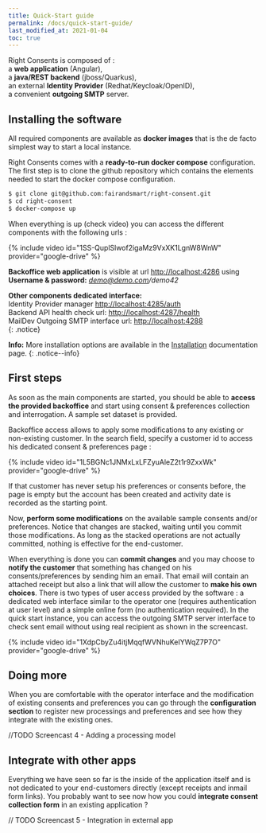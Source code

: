 ```yaml
---
title: Quick-Start guide
permalink: /docs/quick-start-guide/
last_modified_at: 2021-01-04
toc: true
---
```


Right Consents is composed of :  
a **web application** (Angular),  
a **java/REST backend** (jboss/Quarkus),  
an external **Identity Provider** (Redhat/Keycloak/OpenID),  
a convenient **outgoing SMTP** server.

## Installing the software

All required components are available as **docker images** that is the de facto simplest way to start a local instance. 

Right Consents comes with a **ready-to-run docker compose** configuration.
The first step is to clone the github repository which contains the elements needed to start the docker compose configuration.

```bash
$ git clone git@github.com:fairandsmart/right-consent.git
$ cd right-consent
$ docker-compose up
```

When everything is up (check video) you can access the different components with the following urls : 

{% include video id="1SS-QuplSlwof2igaMz9VxXK1LgnW8WnW" provider="google-drive" %}

**Backoffice web application** is visible at url [http://localhost:4286](http://localhost:4286) using <b>Username & password:</b> *demo@demo.com/demo42*

<b>Other components dedicated interface:</b>  
<i class="fa fa-users"></i> Identity Provider manager [http://localhost:4285/auth](http://localhost:4285/auth)  
<i class="fa fa-desktop"></i> Backend API health check url: [http://localhost:4287/health](http://localhost:4287/health)  
<i class="fa fa-inbox"></i> MailDev Outgoing SMTP interface url: [http://localhost:4288](http://localhost:4288)  
{: .notice}


<i class="fa fa-info-circle"></i> <b>Info:</b> More installation options are available in the [Installation](/docs/installation/) documentation page.
{: .notice--info}

## First steps

As soon as the main components are started, you should be able to **access the provided backoffice** and start using consent & preferences collection and interrogation. A sample set dataset is provided.

Backoffice access allows to apply some modifications to any existing or non-existing customer. In the search field, specify a customer id to access his dedicated consent & preferences page :

{% include video id="1L5BGNc1JNMxLxLFZyuAleZ2t1r9ZxxWk" provider="google-drive" %}

If that customer has never setup his preferences or consents before, the page is empty but the account has been created and activity date is recorded as the starting point.

Now, **perform some modifications** on the available sample consents and/or preferences. Notice that changes are stacked, waiting until you commit those modifications. As long as the stacked operations are not actually committed, nothing is effective for the end-customer. 

When everything is done you can **commit changes** and you may choose to **notify the customer** that something has changed on his consents/preferences by sending him an email. That email will contain an attached receipt but also a link that will allow the customer to **make his own choices**. There is two types of user access provided by the software : a dedicated web interface similar to the operator one (requires authentication at user level) and a simple online form (no authentication required). In the quick start instance, you can access the outgoing SMTP server interface to check sent email without using real recipient as shown in the screencast.

{% include video id="1XdpCbyZu4itjMqqfWVNhuKeIYWqZ7P7O" provider="google-drive" %}

## Doing more

When you are comfortable with the operator interface and the modification of existing consents and preferences you can go through the **configuration section** to register new processings and preferences and see how they integrate with the existing ones.

//TODO Screencast 4 - Adding a processing model

## Integrate with other apps

Everything we have seen so far is the inside of the application itself and is not dedicated to your end-customers directly (except receipts and inmail form links). You probably want to see now how you could **integrate consent collection form** in an existing application ?

// TODO Screencast 5 - Integration in external app



